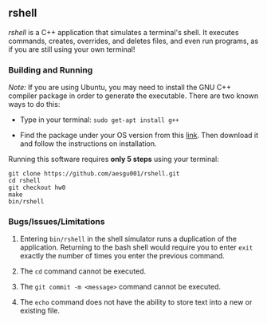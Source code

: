 ## rshell

*rshell* is a C++ application that simulates a terminal's shell.
It executes commands, creates, overrides, and deletes files, and even run programs, as if you are still using your own terminal!

### Building and Running

*Note:* If you are using Ubuntu, you may need to install the GNU C++ compiler package in order to generate the executable.
There are two known ways to do this:

- Type in your terminal: `sudo get-apt install g++`

- Find the package under your OS version from this [link](http://packages.ubuntu.com/search?keywords=g%2B%2B).
Then download it and follow the instructions on installation.

Running this software requires **only 5 steps** using your terminal:

```
git clone https://github.com/aesgu001/rshell.git
cd rshell
git checkout hw0
make
bin/rshell
```

### Bugs/Issues/Limitations

1. Entering `bin/rshell` in the shell simulator runs a duplication of the application.
Returning to the bash shell would require you to enter `exit` exactly the number of times you enter the previous command.

2. The `cd` command cannot be executed.

3. The `git commit -m <message>` command cannot be executed.

4. The `echo` command does not have the ability to store text into a new or existing file.
